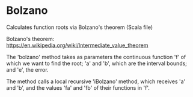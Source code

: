 # Bolzano
Calculates function roots via Bolzano's theorem (Scala file)

Bolzano's theorem: https://en.wikipedia.org/wiki/Intermediate_value_theorem

The 'bolzano' method takes as parameters the continuous function 'f' of which we want to find the root; 'a' and 'b', which are the interval bounds; and 'e', the error.

The method calls a local recursive 'iBolzano' method, which receives 'a' and 'b', and the values 'fa' and 'fb' of their functions in 'f'.
